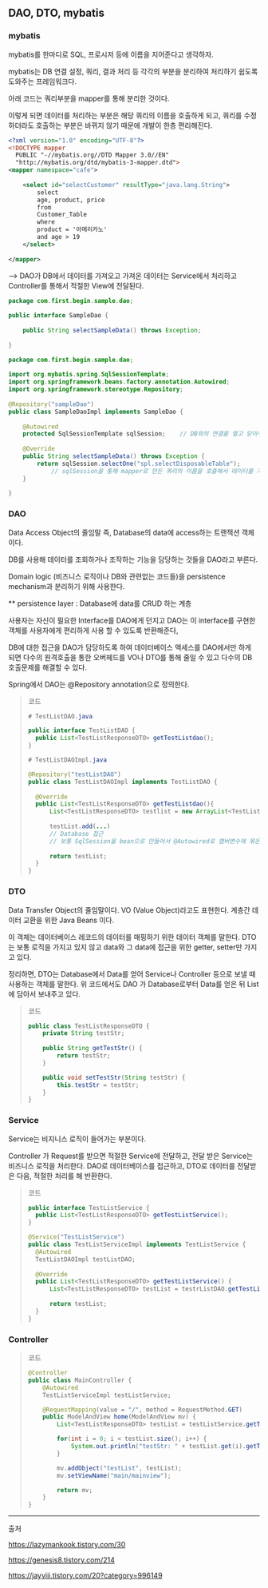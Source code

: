 ## DAO, DTO, mybatis

### mybatis

mybatis를 한마디로 SQL, 프로시저 등에 이름을 지어준다고 생각하자. 

mybatis는 DB 연결 설정, 쿼리, 결과 처리 등 각각의 부분을 분리하여 처리하기 쉽도록 도와주는 프레임워크다.

아래 코드는 쿼리부분을 mapper를 통해 분리한 것이다.

이렇게 되면 데이터를 처리하는 부분은 해당 쿼리의 이름을 호출하게 되고, 
쿼리를 수정하더라도 호출하는 부분은 바뀌지 않기 때문에 개발이 한층 편리해진다.

~~~xml
<?xml version="1.0" encoding="UTF-8"?>
<!DOCTYPE mapper
  PUBLIC "-//mybatis.org//DTD Mapper 3.0//EN"
  "http://mybatis.org/dtd/mybatis-3-mapper.dtd">
<mapper namespace="cafe">
    
    <select id="selectCustomer" resultType="java.lang.String">
        select                 
        age, product, price
        from
        Customer_Table
        where
        product = '아메리카노'
        and age > 19    
    </select>
    
</mapper>

~~~

--> DAO가 DB에서 데이터를 가져오고 
	가져온 데이터는 Service에서 처리하고
	Controller를 통해서 적절한 View에 전달된다.

~~~java
package com.first.begin.sample.dao;
 
public interface SampleDao {
 
    public String selectSampleData() throws Exception;
    
}

~~~

~~~java
package com.first.begin.sample.dao;
 
import org.mybatis.spring.SqlSessionTemplate;
import org.springframework.beans.factory.annotation.Autowired;
import org.springframework.stereotype.Repository;
 
@Repository("sampleDao")
public class SampleDaoImpl implements SampleDao {
 
    @Autowired
    protected SqlSessionTemplate sqlSession;	// DB와의 연결을 열고 닫아주는 역할을 간편하게 대신함
    
    @Override
    public String selectSampleData() throws Exception {
        return sqlSession.selectOne("spl.selectDisposableTable");
        	// sqlSession을 통해 mapper로 만든 쿼리의 이름을 호출해서 데이터를 가져옴
    }
 
}
~~~



### DAO

Data Access Object의 줄임말 즉, Database의 data에 access하는 트랜잭션 객체이다.

DB를 사용해 데이터를 조회하거나 조작하는 기능을 담당하는 것들을 DAO라고 부른다.

Domain logic (비즈니스 로직이나 DB와 관련없는 코드들)을 persistence mechanism과 분리하기 위해 사용한다.

** persistence layer : Database에 data를 CRUD 하는 계층



사용자는 자신이 필요한 Interface를 DAO에게 던지고 DAO는 이 interface를 구현한 객체를 사용자에게 편리하게 사용 할 수 있도록 반환해준다,

DB에 대한 접근을 DAO가 담당하도록 하여 데이터베이스 액세스를 DAO에서만 하게 되면 다수의 원격호출을 통한 오버헤드를 VO나 DTO를 통해 줄일 수 있고 다수의 DB 호출문제를 해결할 수 있다.

Spring에서 DAO는 @Repository annotation으로 정의한다.



> 코드
>
> ~~~java
> # TestListDAO.java
> 
> public interface TestListDAO {
> 	public List<TestListResponseDTO> getTestListdao();
> }
> ~~~
>
> ~~~java
> # TestListDAOImpl.java
> 
> @Repository("testListDAO")
> public class TestListDAOImpl implements TestListDAO {
> 	
> 	@Override
> 	public List<TestListResponseDTO> getTestListdao(){
> 		List<TestListResponseDTO> testlist = new ArrayList<TestListResponseDTO>();
> 	
> 		testList.add(...)
> 		// Database 접근
> 		// 보통 SqlSession을 bean으로 만들어서 @Autowired로 멤버변수에 묶은 뒤 사용
> 		
> 		return testList;
> 	}
> }
> ~~~



### DTO

Data Transfer Object의 줄임말이다. VO (Value Object)라고도 표현한다.
계층간 데이터 교환을 위한 Java Beans 이다.

이 객체는 데이터베이스 레코드의 데이터를 매핑하기 위한 데이터 객체를 말한다. DTO는 보통 로직을 가지고 있지 않고 data와 그 data에 접근을 위한 getter, setter만 가지고 있다.



정리하면,
DTO는 Database에서 Data를 얻어 Service나 Controller 등으로 보낼 때 사용하는 객체를 말한다. 
위 코드에서도 DAO 가 Database로부터 Data를 얻은 뒤 List에 담아서 보내주고 있다.

> 코드
>
> ~~~java
> public class TestListResponseDTO {
>     private String testStr;
>     
>     public String getTestStr() {
>         return testStr;
>     }
> 
>     public void setTestStr(String testStr) {
>         this.testStr = testStr;
>     }
> }
> ~~~



### Service

Service는 비지니스 로직이 들어가는 부분이다. 

Controller 가 Request를 받으면 적절한 Service에 전달하고, 전달 받은 Service는 비즈니스 로직을 처리한다.
DAO로 데이터베이스를 접근하고,  DTO로 데이터를 전달받은 다음, 적절한 처리를 해 반환한다.



> 코드
>
> ~~~java
> public interface TestListService {
> 	public List<TestListResponseDTO> getTestListService();
> }
> ~~~
>
> ~~~java
> @Service("TestListService")
> public class TestListServiceImpl implements TestListService {
> 	@Autowired
> 	TestListDAOImpl testListDAO;
> 	
> 	@Override
> 	public List<TestListResponseDTO> getTestListService() {
> 		List<TestListResponseDTO> testList = testrListDAO.getTestListdao();
> 		
> 		return testList;
> 	}
> }
> ~~~



### Controller

> 코드
>
> ~~~java
> @Controller
> public class MainController {
>     @Autowired
>     TestListServiceImpl testListService;
> 
>     @RequestMapping(value = "/", method = RequestMethod.GET)
>     public ModelAndView home(ModelAndView mv) {
>         List<TestListResponseDTO> testList = testListService.getTestListService();
> 
>         for(int i = 0; i < testList.size(); i++) {
>             System.out.println("testStr: " + testList.get(i).getTestStr());
>         }
> 
>         mv.addObject("testList", testList);
>         mv.setViewName("main/mainview");
> 
>         return mv;
>     }
> }
> ~~~
>
> 

---

출처 

https://lazymankook.tistory.com/30

https://genesis8.tistory.com/214

https://jayviii.tistory.com/20?category=996149